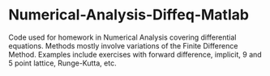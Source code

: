 # Numerical-Analysis-Diffeq-Matlab
Code used for homework in Numerical Analysis covering differential equations. Methods mostly involve variations of the Finite Difference Method. Examples include exercises with forward difference, implicit, 9 and 5 point lattice, Runge-Kutta, etc.

